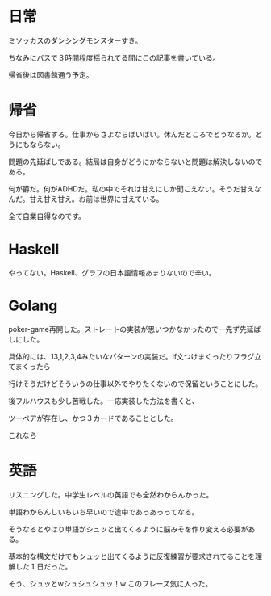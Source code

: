# 日常

ミソッカスのダンシングモンスターすき。

ちなみにバスで３時間程度揺られてる間にこの記事を書いている。

帰省後は図書館通う予定。

# 帰省

今日から帰省する。仕事からさよならばいばい。休んだところでどうなるか。どうにもならない。

問題の先延ばしである。結局は自身がどうにかならないと問題は解決しないのである。

何が欝だ。何がADHDだ。私の中でそれは甘えにしか聞こえない。そうだ甘えなんだ。甘え甘え甘え。お前は世界に甘えている。

全て自業自得なのです。

# Haskell

やってない。Haskell、グラフの日本語情報あまりないので辛い。

# Golang

poker-game再開した。ストレートの実装が思いつかなかったので一先ず先延ばしにした。

具体的には、13,1,2,3,4みたいなパターンの実装だ。if文つけまくったりフラグ立てまくったら

行けそうだけどそういうの仕事以外でやりたくないので保留ということにした。

後フルハウスも少し苦戦した。一応実装した方法を書くと、

ツーペアが存在し、かつ３カードであることとした。

これなら

# 英語

リスニングした。中学生レベルの英語でも全然わからんかった。

単語わからんしいちいち早いので途中であっあっってなる。

そうなるとやはり単語がシュッと出てくるように脳みそを作り変える必要がある。

基本的な構文だけでもシュッと出てくるように反復練習が要求されてることを理解した１日だった。

そう、シュッとwシュシュシュッ！w  このフレーズ気に入った。

